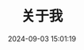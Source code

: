 ---
title: 关于我
date: 2024-09-03 15:01:19
aside: false
top_img: false
background: "#f8f9fe"
comments: false
type: "about"
---